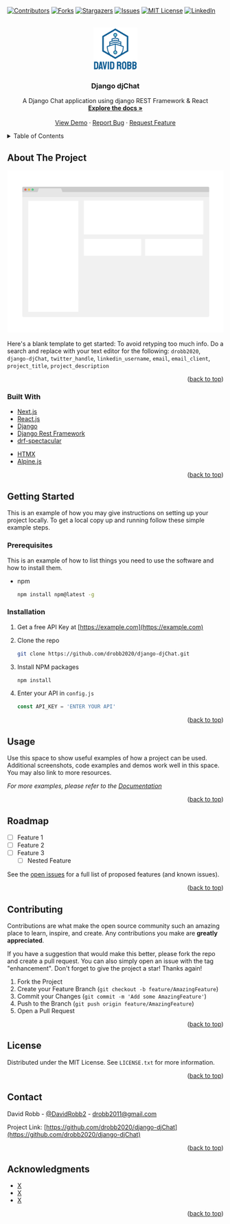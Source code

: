 <div id="top"></div>
<!--
*** Thanks for checking out the Best-README-Template. If you have a suggestion
*** that would make this better, please fork the repo and create a pull request
*** or simply open an issue with the tag "enhancement".
*** Don't forget to give the project a star!
*** Thanks again! Now go create something AMAZING! :D
-->

<!-- PROJECT SHIELDS -->
<!--
*** I'm using markdown "reference style" links for readability.
*** Reference links are enclosed in brackets [ ] instead of parentheses ( ).
*** See the bottom of this document for the declaration of the reference variables
*** for contributors-url, forks-url, etc. This is an optional, concise syntax you may use.
*** https://www.markdownguide.org/basic-syntax/#reference-style-links
-->

[![Contributors][contributors-shield]][contributors-url]
[![Forks][forks-shield]][forks-url]
[![Stargazers][stars-shield]][stars-url]
[![Issues][issues-shield]][issues-url]
[![MIT License][license-shield]][license-url]
[![LinkedIn][linkedin-shield]][linkedin-url]

<!-- PROJECT LOGO -->
<br />
<div align="center">
  <a href="https://github.com/drobb2020/django-djChat">
    <img src="assets/logo.png" alt="Logo" height="100">
  </a>

<h3 align="center">Django djChat</h3>

  <p align="center">
    A Django Chat application using django REST Framework & React
    <br />
    <a href="https://github.com/drobb2020/django-djChat"><strong>Explore the docs »</strong></a>
    <br />
    <br />
    <a href="https://github.com/drobb2020/django-djChat">View Demo</a>
    ·
    <a href="https://github.com/drobb2020/django-djChat/issues">Report Bug</a>
    ·
    <a href="https://github.com/drobb2020/django-djChat/issues">Request Feature</a>
  </p>
</div>

<!-- TABLE OF CONTENTS -->
<details>
  <summary>Table of Contents</summary>
  <ol>
    <li>
      <a href="#about-the-project">About The Project</a>
      <ul>
        <li><a href="#built-with">Built With</a></li>
      </ul>
    </li>
    <li>
      <a href="#getting-started">Getting Started</a>
      <ul>
        <li><a href="#prerequisites">Prerequisites</a></li>
        <li><a href="#installation">Installation</a></li>
      </ul>
    </li>
    <li><a href="#usage">Usage</a></li>
    <li><a href="#roadmap">Roadmap</a></li>
    <li><a href="#contributing">Contributing</a></li>
    <li><a href="#license">License</a></li>
    <li><a href="#contact">Contact</a></li>
    <li><a href="#acknowledgments">Acknowledgments</a></li>
  </ol>
</details>

<!-- ABOUT THE PROJECT -->

## About The Project

[![Product Name Screen Shot][product-screenshot]](https://example.com)

Here's a blank template to get started: To avoid retyping too much info. Do a search and replace with your text editor for the following: `drobb2020`, `django-djChat`, `twitter_handle`, `linkedin_username`, `email`, `email_client`, `project_title`, `project_description`

<p align="right">(<a href="#top">back to top</a>)</p>

### Built With

- [Next.js](https://nextjs.org/)
- [React.js](https://reactjs.org/)
- [Django](https://www.djangoproject.com/)
- [Django Rest Framework](https://www.django-rest-framework.org/)
- [drf-spectacular](https://drf-spectacular.readthedocs.io/en/latest/)
<!-- - [Bootstrap](https://getbootstrap.com/)
- [Tailwindcss](https://tailwindcss.com/)
- [Font Awesome](https://fontawesome.com/)
- [JQuery](https://jquery.com/) -->
- [HTMX](https://htmx.org/)
- [Alpine.js](https://alpinejs.dev/)

<p align="right">(<a href="#top">back to top</a>)</p>

<!-- GETTING STARTED -->

## Getting Started

This is an example of how you may give instructions on setting up your project locally.
To get a local copy up and running follow these simple example steps.

### Prerequisites

This is an example of how to list things you need to use the software and how to install them.

- npm

  ```sh
  npm install npm@latest -g
  ```

### Installation

1. Get a free API Key at [https://example.com](https://example.com)
2. Clone the repo

   ```sh
   git clone https://github.com/drobb2020/django-djChat.git
   ```

3. Install NPM packages

   ```sh
   npm install
   ```

4. Enter your API in `config.js`

   ```js
   const API_KEY = 'ENTER YOUR API'
   ```

<p align="right">(<a href="#top">back to top</a>)</p>

<!-- USAGE EXAMPLES -->

## Usage

Use this space to show useful examples of how a project can be used. Additional screenshots, code examples and demos work well in this space. You may also link to more resources.

_For more examples, please refer to the [Documentation](https://example.com)_

<p align="right">(<a href="#top">back to top</a>)</p>

<!-- ROADMAP -->

## Roadmap

- [ ] Feature 1
- [ ] Feature 2
- [ ] Feature 3
  - [ ] Nested Feature

See the [open issues](https://github.com/drobb2020/django-djChat/issues) for a full list of proposed features (and known issues).

<p align="right">(<a href="#top">back to top</a>)</p>

<!-- CONTRIBUTING -->

## Contributing

Contributions are what make the open source community such an amazing place to learn, inspire, and create. Any contributions you make are **greatly appreciated**.

If you have a suggestion that would make this better, please fork the repo and create a pull request. You can also simply open an issue with the tag "enhancement".
Don't forget to give the project a star! Thanks again!

1. Fork the Project
2. Create your Feature Branch (`git checkout -b feature/AmazingFeature`)
3. Commit your Changes (`git commit -m 'Add some AmazingFeature'`)
4. Push to the Branch (`git push origin feature/AmazingFeature`)
5. Open a Pull Request

<p align="right">(<a href="#top">back to top</a>)</p>

<!-- LICENSE -->

## License

Distributed under the MIT License. See `LICENSE.txt` for more information.

<p align="right">(<a href="#top">back to top</a>)</p>

<!-- CONTACT -->

## Contact

David Robb - [@DavidRobb2](https://twitter.com/DavidRobb2) - drobb2011@gmail.com

Project Link: [https://github.com/drobb2020/django-djChat](https://github.com/drobb2020/django-djChat)

<p align="right">(<a href="#top">back to top</a>)</p>

<!-- ACKNOWLEDGMENTS -->

## Acknowledgments

- [X](Him)
- [X](Her)
- [X](Them)

<p align="right">(<a href="#top">back to top</a>)</p>

<!-- MARKDOWN LINKS & IMAGES -->
<!-- https://www.markdownguide.org/basic-syntax/#reference-style-links -->

[contributors-shield]: https://img.shields.io/github/contributors/drobb2020/django-djChat.svg?style=for-the-badge
[contributors-url]: https://github.com/drobb2020/django-djChat/graphs/contributors
[forks-shield]: https://img.shields.io/github/forks/drobb2020/django-djChat.svg?style=for-the-badge
[forks-url]: https://github.com/drobb2020/django-djChat/network/members
[stars-shield]: https://img.shields.io/github/stars/drobb2020/django-djChat.svg?style=for-the-badge
[stars-url]: https://github.com/drobb2020/django-djChat/stargazers
[issues-shield]: https://img.shields.io/github/issues/drobb2020/django-djChat.svg?style=for-the-badge
[issues-url]: https://github.com/drobb2020/django-djChat/issues
[license-shield]: https://img.shields.io/github/license/drobb2020/django-djChat.svg?style=for-the-badge
[license-url]: https://github.com/drobb2020/django-djChat/blob/master/LICENSE.txt
[linkedin-shield]: https://img.shields.io/badge/-LinkedIn-black.svg?style=for-the-badge&logo=linkedin&colorB=555
[linkedin-url]: https://linkedin.com/in/david-robb-42436a20/
[product-screenshot]: assets/screenshot.png
